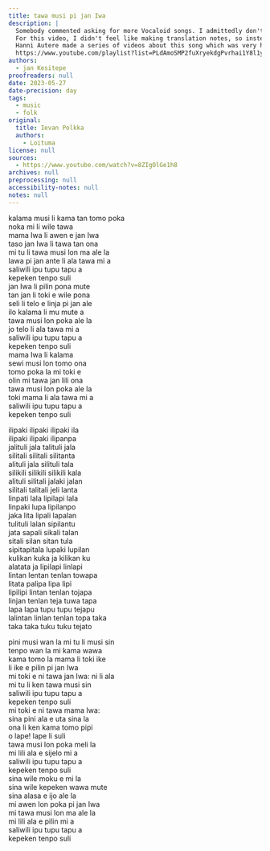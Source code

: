 ```yaml
---
title: tawa musi pi jan Iwa
description: |
  Somebody commented asking for more Vocaloid songs. I admittedly don't know all that many, but I hope this makes that person happy.
  For this video, I didn't feel like making translation notes, so instead I made a funny little leekspin animation out of sitelen pona. But the lyrics are available in the closed captioning. There's the toki pona lyrics, the Finnish lyrics that the toki pona was based off of, and English translations of the toki pona lyrics (which are not necessarily representative of the Finnish lyrics). Also, the last of the scatting verses in the middle is more similar to the Hatsune Miku version than the Loituma version.
  Hanni Autere made a series of videos about this song which was very helpful to me! It helped a lot with learning both the music and the meaning of the lyrics. I highly recommend checking it out if that sounds interesting:
  https://www.youtube.com/playlist?list=PLdAmoSMP2fuXryekdgPvrhai1Y8l1y4K6
authors:
  - jan Kesitepe
proofreaders: null
date: 2023-05-27
date-precision: day
tags:
  - music
  - folk
original:
  title: Ievan Polkka
  authors:
    - Loituma
license: null
sources:
  - https://www.youtube.com/watch?v=8ZIgOlGe1h8
archives: null
preprocessing: null
accessibility-notes: null
notes: null
---
```


kalama musi li kama tan tomo poka  
noka mi li wile tawa  
mama Iwa li awen e jan Iwa  
taso jan Iwa li tawa tan ona  
mi tu li tawa musi lon ma ale la  
lawa pi jan ante li ala tawa mi a  
saliwili ipu tupu tapu a  
kepeken tenpo suli  
jan Iwa li pilin pona mute  
tan jan li toki e wile pona  
seli li telo e linja pi jan ale  
ilo kalama li mu mute a  
tawa musi lon poka ale la  
jo telo li ala tawa mi a  
saliwili ipu tupu tapu a  
kepeken tenpo suli  
mama Iwa li kalama  
sewi musi lon tomo ona  
tomo poka la mi toki e  
olin mi tawa jan lili ona  
tawa musi lon poka ale la  
toki mama li ala tawa mi a  
saliwili ipu tupu tapu a  
kepeken tenpo suli

ilipaki ilipaki ilipaki ila  
ilipaki ilipaki ilipanpa  
jalituli jala talituli jala  
silitali silitali silitanta  
alituli jala silituli tala  
silikili silikili silikili kala  
alituli silitali jalaki jalan  
silitali talitali jeli lanta  
linpati lala lipilapi lala  
linpaki lupa lipilanpo  
jaka lita lipali lapalan  
tulituli lalan sipilantu  
jata sapali sikali talan  
sitali silan sitan tula  
sipitapitala lupaki lupilan  
kulikan kuka ja kilikan ku  
alatata ja lipilapi linlapi  
lintan lentan tenlan towapa  
litata palipa lipa lipi  
lipilipi lintan tenlan tojapa  
linjan tenlan teja tuwa tapa  
lapa lapa tupu tupu tejapu  
lalintan linlan tenlan topa taka  
taka taka tuku tuku tejato

pini musi wan la mi tu li musi sin  
tenpo wan la mi kama wawa  
kama tomo la mama li toki ike  
li ike e pilin pi jan Iwa  
mi toki e ni tawa jan Iwa: ni li ala  
mi tu li ken tawa musi sin  
saliwili ipu tupu tapu a  
kepeken tenpo suli  
mi toki e ni tawa mama Iwa:  
sina pini ala e uta sina la  
ona li ken kama tomo pipi  
o lape! lape li suli  
tawa musi lon poka meli la  
mi lili ala e sijelo mi a  
saliwili ipu tupu tapu a  
kepeken tenpo suli  
sina wile moku e mi la  
sina wile kepeken wawa mute  
sina alasa e ijo ale la  
mi awen lon poka pi jan Iwa  
mi tawa musi lon ma ale la  
mi lili ala e pilin mi a  
saliwili ipu tupu tapu a  
kepeken tenpo suli
